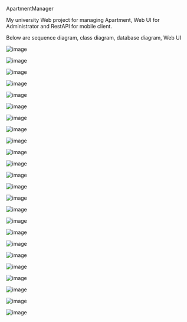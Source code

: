 ApartmentManager

My university Web project for managing Apartment, Web UI for Administrator and RestAPI for mobile client.

Below are sequence diagram, class diagram, database diagram, Web UI

![image](https://user-images.githubusercontent.com/25581547/208481406-ef1b2bdb-ba20-429b-8522-afcdaa67d92d.png)

![image](https://user-images.githubusercontent.com/25581547/208481434-c1aec3f7-6af6-4e20-90fb-d8d7ccd148e6.png)

![image](https://user-images.githubusercontent.com/25581547/208481468-f2817b31-cab3-40d3-87a5-30fe9a5788df.png)

![image](https://user-images.githubusercontent.com/25581547/208481485-279832b8-b7ea-49a8-808c-ab53d9738d44.png)

![image](https://user-images.githubusercontent.com/25581547/208481513-4fde7c0a-8340-4a8c-bac1-d864307493d1.png)

![image](https://user-images.githubusercontent.com/25581547/208481533-40057dd1-7c76-406e-b004-efc0b861952b.png)

![image](https://user-images.githubusercontent.com/25581547/208481549-52072342-8a92-4165-a943-e7fc42eb2d4f.png)

![image](https://user-images.githubusercontent.com/25581547/208481591-1dfaeee3-6e4f-48cb-a561-ec467f2ffe93.png)

![image](https://user-images.githubusercontent.com/25581547/208481616-3b6fb568-de4e-46f5-a973-0b56c1afbf67.png)

![image](https://user-images.githubusercontent.com/25581547/208481647-258fdd80-d11f-4389-b175-33fbaff94587.png)

![image](https://user-images.githubusercontent.com/25581547/208481772-a949e8fd-9567-461f-bdd3-27f2b45e2fee.png)

![image](https://user-images.githubusercontent.com/25581547/208481817-e6b80eac-ea73-4f15-a29a-cf4d8dce3f1a.png)

![image](https://user-images.githubusercontent.com/25581547/208481854-6f579e2d-4974-44e2-aac2-1d1a6f679a26.png)

![image](https://user-images.githubusercontent.com/25581547/208481886-cf8ae118-695b-4162-b974-de372b268446.png)

![image](https://user-images.githubusercontent.com/25581547/208481817-e6b80eac-ea73-4f15-a29a-cf4d8dce3f1a.png)

![image](https://user-images.githubusercontent.com/25581547/208481951-286bf5a4-445d-4f50-9968-98b1f55eccd4.png)

![image](https://user-images.githubusercontent.com/25581547/208481886-cf8ae118-695b-4162-b974-de372b268446.png)

![image](https://user-images.githubusercontent.com/25581547/208482020-46bac3ab-aac9-45e8-91c7-52c70d2590cc.png)

![image](https://user-images.githubusercontent.com/25581547/208482067-ccc0c30e-5116-4716-9e87-859e92414ca1.png)

![image](https://user-images.githubusercontent.com/25581547/208482100-4185a444-455d-4216-8f28-cbb229120e79.png)

![image](https://user-images.githubusercontent.com/25581547/208482132-ac320743-af16-479f-a555-1906f63c3d85.png)

![image](https://user-images.githubusercontent.com/25581547/208482067-ccc0c30e-5116-4716-9e87-859e92414ca1.png)

![image](https://user-images.githubusercontent.com/25581547/208482160-7d46eeb4-cd3f-486b-ac1b-56fb022a2a33.png)

![image](https://user-images.githubusercontent.com/25581547/208482189-3678e338-192e-401e-aa86-7efa0c868fa7.png)
